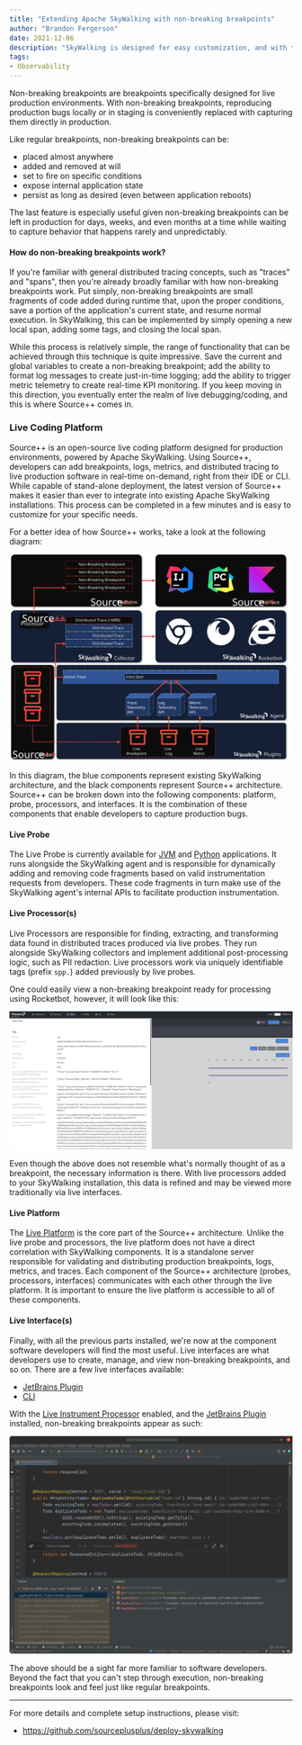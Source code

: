 ```yaml
---
title: "Extending Apache SkyWalking with non-breaking breakpoints"
author: "Brandon Fergerson"
date: 2021-12-06
description: "SkyWalking is designed for easy customization, and with the latest release of Source++, it is now easier than ever to add non-breaking breakpoints to existing SkyWalking installations."
tags:
- Observability
---
```


Non-breaking breakpoints are breakpoints specifically designed for live production environments. With non-breaking breakpoints, reproducing production bugs locally or in staging is conveniently replaced with capturing them directly in production.

Like regular breakpoints, non-breaking breakpoints can be:
- placed almost anywhere
- added and removed at will
- set to fire on specific conditions
- expose internal application state
- persist as long as desired (even between application reboots)

The last feature is especially useful given non-breaking breakpoints can be left in production for days, weeks, and even months at a time while waiting to capture behavior that happens rarely and unpredictably.

#### How do non-breaking breakpoints work?

If you're familiar with general distributed tracing concepts, such as "traces" and "spans", then you're already broadly familiar with how non-breaking breakpoints work. Put simply, non-breaking breakpoints are small fragments of code added during runtime that, upon the proper conditions, save a portion of the application's current state, and resume normal execution. In SkyWalking, this can be implemented by simply opening a new local span, adding some tags, and closing the local span. 

While this process is relatively simple, the range of functionality that can be achieved through this technique is quite impressive.
Save the current and global variables to create a non-breaking breakpoint; add the ability to format log messages to create just-in-time logging; add the ability to trigger metric telemetry to create real-time KPI monitoring. If you keep moving in this direction, you eventually enter the realm of live debugging/coding, and this is where Source++ comes in.

### Live Coding Platform

Source++ is an open-source live coding platform designed for production environments, powered by Apache SkyWalking. Using Source++, developers can add breakpoints, logs, metrics, and distributed tracing to live production software in real-time on-demand, right from their IDE or CLI. While capable of stand-alone deployment, the latest version of Source++ makes it easier than ever to integrate into existing Apache SkyWalking installations. This process can be completed in a few minutes and is easy to customize for your specific needs.

For a better idea of how Source++ works, take a look at the following diagram:

![](./enhanced_sw_setup.svg)

In this diagram, the blue components represent existing SkyWalking architecture, and the black components represent Source++ architecture. Source++ can be broken down into the following components: platform, probe, processors, and interfaces. It is the combination of these components that enable developers to capture production bugs.

#### Live Probe

The Live Probe is currently available for [JVM](https://github.com/sourceplusplus/probe-jvm) and [Python](https://github.com/sourceplusplus/probe-python) applications. It runs alongside the SkyWalking agent and is responsible for dynamically adding and removing code fragments based on valid instrumentation requests from developers. These code fragments in turn make use of the SkyWalking agent's internal APIs to facilitate production instrumentation.

#### Live Processor(s)

Live Processors are responsible for finding, extracting, and transforming data found in distributed traces produced via live probes. They run alongside SkyWalking collectors and implement additional post-processing logic, such as PII redaction. Live processors work via uniquely identifiable tags (prefix `spp.`) added previously by live probes.

One could easily view a non-breaking breakpoint ready for processing using Rocketbot, however, it will look like this:

![](./rocketbot_nbb.png)

Even though the above does not resemble what's normally thought of as a breakpoint, the necessary information is there. With live processors added to your SkyWalking installation, this data is refined and may be viewed more traditionally via live interfaces.

#### Live Platform

The [Live Platform](https://github.com/sourceplusplus/live-platform) is the core part of the Source++ architecture. Unlike the live probe and processors, the live platform does not have a direct correlation with SkyWalking components. It is a standalone server responsible for validating and distributing production breakpoints, logs, metrics, and traces. Each component of the Source++ architecture (probes, processors, interfaces) communicates with each other through the live platform. It is important to ensure the live platform is accessible to all of these components. 

#### Live Interface(s)

Finally, with all the previous parts installed, we're now at the component software developers will find the most useful. Live interfaces are what developers use to create, manage, and view non-breaking breakpoints, and so on. There are a few live interfaces available:
- [JetBrains Plugin](https://github.com/sourceplusplus/interface-jetbrains)
- [CLI](https://github.com/sourceplusplus/interface-cli)

With the [Live Instrument Processor](https://github.com/sourceplusplus/processor-live-instrument) enabled, and the [JetBrains Plugin](https://github.com/sourceplusplus/interface-jetbrains) installed, non-breaking breakpoints appear as such:

![](./ide_breakpoint.png)

The above should be a sight far more familiar to software developers. Beyond the fact that you can't step through execution, non-breaking breakpoints look and feel just like regular breakpoints.

---

For more details and complete setup instructions, please visit:
- https://github.com/sourceplusplus/deploy-skywalking
